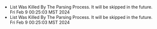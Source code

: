 *  List Was Killed By The Parsing Process. It will be skipped in the future. Fri Feb  9 00:25:03 MST 2024
*  List Was Killed By The Parsing Process. It will be skipped in the future. Fri Feb  9 00:25:03 MST 2024
